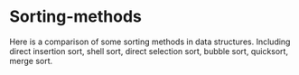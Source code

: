 # Sorting-methods
Here is a comparison of some sorting methods in data structures.
Including direct insertion sort, shell sort, direct selection sort, bubble sort, quicksort, merge sort.
